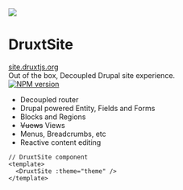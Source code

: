 
<div class="grid grid-cols-[2fr,2fr] gap-4">
  <div class="text-center pb-4">
    <img class="h-50 inline-block" src="https://druxtjs.org/logo.svg">
    <div class="mb-2 text-sm">
      <h1>DruxtSite</h1>
      <a href="https://site.druxtjs.org" target="_blank">site.druxtjs.org</a>
    </div>
    <div class="opacity-50 mb-2 text-sm">
      Out of the box, Decoupled Drupal site experience.
    </div>
    <div class="text-center">
      <a class="!border-none" href="https://www.npmjs.com/package/druxt-site" target="__blank"><img class="h-4 inline mx-0.5" src="https://img.shields.io/npm/v/druxt-site?label=druxt-site" alt="NPM version"></a>
    </div>
  </div>

  <div>
  <div class="content-card">

  - Decoupled router
  - Drupal powered Entity, Fields and Forms
  - Blocks and Regions
  - ~~Vuews~~ Views
  - Menus, Breadcrumbs, etc
  - Reactive content editing
  </div>
    
  ```vue
  // DruxtSite component
  <template>
    <DruxtSite :theme="theme" />
  </template>
  ```
  </div>
</div>

<!--
Druxt is not necessarily for out of the box Drupal sites but the DruxtSite module is.

It provides:
- a Decoupled router
- Drupal powered Entity, Fields and Forms
- Blocks and Regions
- Views, Menus, Breadcrumbs, and more

And as Druxt is Reactive by default, it supports inline content editing via the `v-model` directive.
-->
